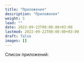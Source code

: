 ```yaml
---
title: "Приложения"
description: "Приложения"
weight: 5
lead: ""
date: 2022-09-22T00:00:00+03:00
lastmod: 2022-09-22T00:00:00+03:00
draft: false
images: []
---
```


Список приложений:

